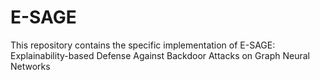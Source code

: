 # E-SAGE
This repository contains the specific implementation of E-SAGE: Explainability-based Defense Against Backdoor Attacks on Graph Neural Networks
